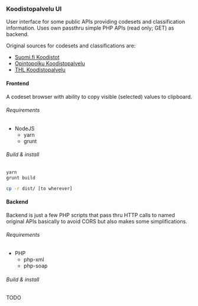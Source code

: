 ### Koodistopalvelu UI

User interface for some public APIs providing codesets and classification information. Uses own passthru simple PHP APIs (read only; GET) as backend.

Original sources for codesets and classifications are:
- [Suomi.fi Koodistot](https://koodistot.suomi.fi/)
- [Opintopolku Koodistopalvelu](https://virkailija.opintopolku.fi/koodisto-service/swagger/index.html)
- [THL Koodistopalvelu](https://thl.fi/fi/web/tiedonhallinta-sosiaali-ja-terveysalalla/koodistopalvelu)

#### Frontend

A codeset browser with ability to copy visible (selected) values to clipboard.

###### Requirements

- NodeJS
    - yarn
    - grunt

###### Build & install

```sh
yarn
grunt build
```

```sh
cp -r dist/ [to wherever]
```

#### Backend

Backend is just a few PHP scripts that pass thru HTTP calls to named original APIs basically to avoid CORS but also makes some simplifications.

###### Requirements

- PHP
    - php-xml
    - php-soap

###### Build & install

TODO

